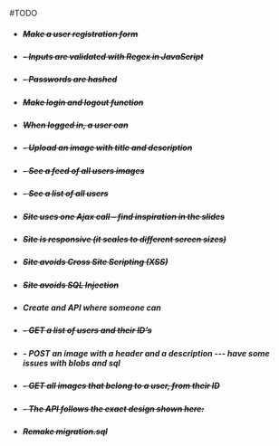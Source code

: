 #TODO
 * ##### ~~Make a user registration form~~
 * ##### ~~-	Inputs are validated with Regex in JavaScript~~
 * ##### ~~-	Passwords are hashed~~
 * ##### ~~Make login and logout function~~
 * ##### ~~When logged in, a user can~~
 * ##### ~~-	Upload an image with title and description~~
 * ##### ~~-	See a feed of all users images~~
 * ##### ~~-	See a list of all users~~
 * ##### ~~Site uses one Ajax call – find inspiration in the slides~~
 * ##### ~~Site is responsive (it scales to different screen sizes)~~
 * ##### ~~Site avoids Cross Site Scripting (XSS)~~
 * ##### ~~Site avoids SQL Injection~~
 * ##### Create and API where someone can
 * ##### ~~-	GET a list of users and their ID’s~~
 * ##### -	POST an image with a header and a description --- have some issues with blobs and sql
 * ##### ~~-	GET all images that belong to a user, from their ID~~
 * ##### ~~-	The API follows the exact design shown here:~~
 * ##### ~~Remake migration.sql~~